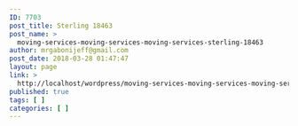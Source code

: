 ```yaml
---
ID: 7703
post_title: Sterling 18463
post_name: >
  moving-services-moving-services-moving-services-sterling-18463
author: mrgabonijeff@gmail.com
post_date: 2018-03-28 01:47:47
layout: page
link: >
  http://localhost/wordpress/moving-services-moving-services-moving-services-sterling-18463/
published: true
tags: [ ]
categories: [ ]
---
```

